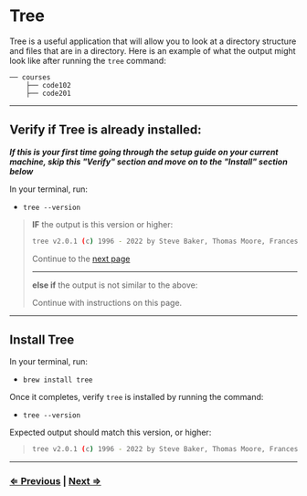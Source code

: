 # Tree

Tree is a useful application that will allow you to look at a directory structure and files that are in a directory. Here is an example of what the output might look like after running the `tree` command:

```text
── courses
    ├── code102
    ├── code201
```

---

## Verify if Tree is already installed:

**_If this is your first time going through the setup guide on your current machine, skip this "Verify" section and move on to the "Install" section below_**

In your terminal, run:

- `tree --version`

> **IF** the output is this version or higher:
>
> ```bash
> tree v2.0.1 (c) 1996 - 2022 by Steve Baker, Thomas Moore, Francesc Rocher, Florian Sesser, Kyosuke Tokoro
> ```
>
> Continue to the [next page](./5-ohmyzsh.md)
>
> ---
> **else if** the output is not similar to the above:
>
> Continue with instructions on this page.

---

## Install Tree

In your terminal, run:

- `brew install tree`

Once it completes, verify `tree` is installed by running the command:

- `tree --version`

Expected output should match this version, or higher:

>```bash
> tree v2.0.1 (c) 1996 - 2022 by Steve Baker, Thomas Moore, Francesc Rocher, Florian Sesser, Kyosuke Tokoro
>```

---

### [⇐ Previous](./3-git.md) | [Next ⇒](./5-ohmyzsh.md)

